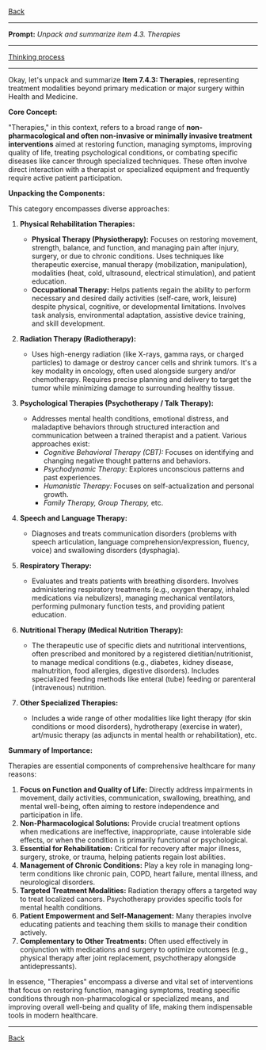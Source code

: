 [Back](../README.md)

---

**Prompt:** *Unpack and summarize item 4.3. Therapies*

---

[Thinking process](thoughts.md)

---

Okay, let's unpack and summarize **Item 7.4.3: Therapies**, representing treatment modalities beyond primary medication or major surgery within Health and Medicine.

**Core Concept:**

"Therapies," in this context, refers to a broad range of **non-pharmacological and often non-invasive or minimally invasive treatment interventions** aimed at restoring function, managing symptoms, improving quality of life, treating psychological conditions, or combating specific diseases like cancer through specialized techniques. These often involve direct interaction with a therapist or specialized equipment and frequently require active patient participation.

**Unpacking the Components:**

This category encompasses diverse approaches:

1.  **Physical Rehabilitation Therapies:**
    *   **Physical Therapy (Physiotherapy):** Focuses on restoring movement, strength, balance, and function, and managing pain after injury, surgery, or due to chronic conditions. Uses techniques like therapeutic exercise, manual therapy (mobilization, manipulation), modalities (heat, cold, ultrasound, electrical stimulation), and patient education.
    *   **Occupational Therapy:** Helps patients regain the ability to perform necessary and desired daily activities (self-care, work, leisure) despite physical, cognitive, or developmental limitations. Involves task analysis, environmental adaptation, assistive device training, and skill development.

2.  **Radiation Therapy (Radiotherapy):**
    *   Uses high-energy radiation (like X-rays, gamma rays, or charged particles) to damage or destroy cancer cells and shrink tumors. It's a key modality in oncology, often used alongside surgery and/or chemotherapy. Requires precise planning and delivery to target the tumor while minimizing damage to surrounding healthy tissue.

3.  **Psychological Therapies (Psychotherapy / Talk Therapy):**
    *   Addresses mental health conditions, emotional distress, and maladaptive behaviors through structured interaction and communication between a trained therapist and a patient. Various approaches exist:
        *   *Cognitive Behavioral Therapy (CBT):* Focuses on identifying and changing negative thought patterns and behaviors.
        *   *Psychodynamic Therapy:* Explores unconscious patterns and past experiences.
        *   *Humanistic Therapy:* Focuses on self-actualization and personal growth.
        *   *Family Therapy, Group Therapy,* etc.

4.  **Speech and Language Therapy:**
    *   Diagnoses and treats communication disorders (problems with speech articulation, language comprehension/expression, fluency, voice) and swallowing disorders (dysphagia).

5.  **Respiratory Therapy:**
    *   Evaluates and treats patients with breathing disorders. Involves administering respiratory treatments (e.g., oxygen therapy, inhaled medications via nebulizers), managing mechanical ventilators, performing pulmonary function tests, and providing patient education.

6.  **Nutritional Therapy (Medical Nutrition Therapy):**
    *   The therapeutic use of specific diets and nutritional interventions, often prescribed and monitored by a registered dietitian/nutritionist, to manage medical conditions (e.g., diabetes, kidney disease, malnutrition, food allergies, digestive disorders). Includes specialized feeding methods like enteral (tube) feeding or parenteral (intravenous) nutrition.

7.  **Other Specialized Therapies:**
    *   Includes a wide range of other modalities like light therapy (for skin conditions or mood disorders), hydrotherapy (exercise in water), art/music therapy (as adjuncts in mental health or rehabilitation), etc.

**Summary of Importance:**

Therapies are essential components of comprehensive healthcare for many reasons:

1.  **Focus on Function and Quality of Life:** Directly address impairments in movement, daily activities, communication, swallowing, breathing, and mental well-being, often aiming to restore independence and participation in life.
2.  **Non-Pharmacological Solutions:** Provide crucial treatment options when medications are ineffective, inappropriate, cause intolerable side effects, or when the condition is primarily functional or psychological.
3.  **Essential for Rehabilitation:** Critical for recovery after major illness, surgery, stroke, or trauma, helping patients regain lost abilities.
4.  **Management of Chronic Conditions:** Play a key role in managing long-term conditions like chronic pain, COPD, heart failure, mental illness, and neurological disorders.
5.  **Targeted Treatment Modalities:** Radiation therapy offers a targeted way to treat localized cancers. Psychotherapy provides specific tools for mental health conditions.
6.  **Patient Empowerment and Self-Management:** Many therapies involve educating patients and teaching them skills to manage their condition actively.
7.  **Complementary to Other Treatments:** Often used effectively in conjunction with medications and surgery to optimize outcomes (e.g., physical therapy after joint replacement, psychotherapy alongside antidepressants).

In essence, "Therapies" encompass a diverse and vital set of interventions that focus on restoring function, managing symptoms, treating specific conditions through non-pharmacological or specialized means, and improving overall well-being and quality of life, making them indispensable tools in modern healthcare.

---

[Back](../README.md)
